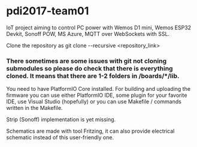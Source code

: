 # pdi2017-team01
IoT project aiming to control PC power with Wemos D1 mini, Wemos ESP32 Devkit, Sonoff POW, MS Azure, MQTT over WebSockets with SSL.


Clone the repository as git clone --recursive <repository_link>  
### There sometimes are some issues with git not cloning submodules so please do check that there is everything cloned. It means that there are 1-2 folders in /boards/\*/lib.

You need to have PlatformIO Core installed. For building and uploading the firmware you can use either PlatformIO IDE, some plugin for your favorite IDE, use Visual Studio (hopefully) or you can use Makefile / commands written in the Makefile.

Strip (Sonoff) implementation is yet missing.

Schematics are made with tool Fritzing, it can also provide electrical schematic instead of this user-friendly one.
